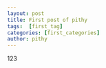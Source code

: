```yaml
---
layout: post
title: First post of pithy
tags:  [first_tag]
categories: [first_categories]
author: pithy
---
```



123
